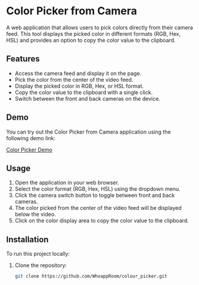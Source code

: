 # Color Picker from Camera

A web application that allows users to pick colors directly from their camera feed. This tool displays the picked color in different formats (RGB, Hex, HSL) and provides an option to copy the color value to the clipboard.

## Features

- Access the camera feed and display it on the page.
- Pick the color from the center of the video feed.
- Display the picked color in RGB, Hex, or HSL format.
- Copy the color value to the clipboard with a single click.
- Switch between the front and back cameras on the device.

## Demo

You can try out the Color Picker from Camera application using the following demo link:

[Color Picker Demo](https://colourpickergreen.vercel.app/)

## Usage

1. Open the application in your web browser.
2. Select the color format (RGB, Hex, HSL) using the dropdown menu.
3. Click the camera switch button to toggle between front and back cameras.
4. The color picked from the center of the video feed will be displayed below the video.
5. Click on the color display area to copy the color value to the clipboard.

## Installation

To run this project locally:

1. Clone the repository:

   ```bash
   git clone https://github.com/WhoappRoom/colour_picker.git

